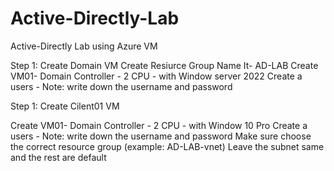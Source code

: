 # Active-Directly-Lab
Active-Directly Lab using Azure VM


Step 1: Create Domain VM
Create Resiurce Group Name It- AD-LAB
Create VM01- Domain Controller - 2 CPU - with Window server 2022
Create a users - Note: write down the username and password

Step 1: Create Cilent01 VM

Create VM01- Domain Controller - 2 CPU - with Window 10 Pro
Create a users - Note: write down the username and password
Make sure choose the correct resource group (example: AD-LAB-vnet)
Leave the subnet same and the rest are default
